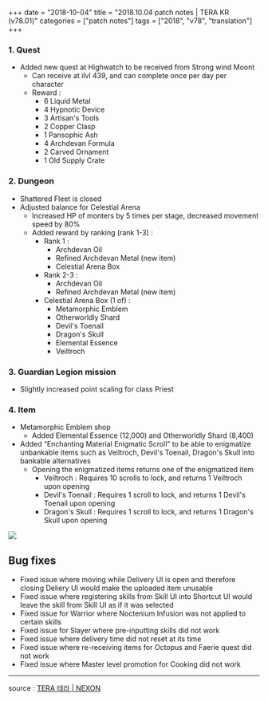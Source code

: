 +++
date = "2018-10-04"
title = "2018.10.04 patch notes | TERA KR (v78.01)"
categories = ["patch notes"]
tags = ["2018", "v78", "translation"]
+++

### 1. Quest
- Added new quest at Highwatch to be received from Strong wind Moont
  - Can receive at ilvl 439, and can complete once per day per character
  - Reward :
    - 6 Liquid Metal
    - 4 Hypnotic Device
    - 3 Artisan's Tools
    - 2 Copper Clasp
    - 1 Pansophic Ash
    - 4 Archdevan Formula
    - 2 Carved Ornament
    - 1 Old Supply Crate

### 2. Dungeon
- Shattered Fleet is closed
- Adjusted balance for Celestial Arena
  - Increased HP of monters by 5 times per stage, decreased movement speed by 80%
  - Added reward by ranking (rank 1-3) :
    - Rank 1 :
      - Archdevan Oil
      - Refined Archdevan Metal (new item)
      - Celestial Arena Box
    - Rank 2-3 :
      - Archdevan Oil
      - Refined Archdevan Metal (new item)
    - Celestial Arena Box (1 of) :
      - Metamorphic Emblem
      - Otherworldly Shard
      - Devil's Toenail
      - Dragon's Skull
      - Elemental Essence
      - Veiltroch

### 3. Guardian Legion mission
- Slightly increased point scaling for class Priest

### 4. Item
- Metamorphic Emblem shop
  - Added Elemental Essence (12,000) and Otherworldly Shard (8,400)
- Added “Enchanting Material Enigmatic Scroll” to be able to enigmatize unbankable items such as Veiltroch, Devil's Toenail, Dragon's Skull into bankable alternatives
  - Opening the enigmatized items returns one of the enigmatized item
    - Veiltroch : Requires 10 scrolls to lock, and returns 1 Veiltroch upon opening
    - Devil's Toenail : Requires 1 scroll to lock, and returns 1 Devil's Toenail upon opening
    - Dragon's Skull : Requires 1 scroll to lock, and returns 1 Dragon's Skull upon opening

![](/images/patch/v78-01_1.png)

## Bug fixes

- Fixed issue where moving while Delivery UI is open and therefore closing Deliery UI would make the uploaded item unusable
- Fixed issue where registering skills from Skill UI into Shortcut UI would leave the skill from Skill UI as if it was selected
- Fixed issue for Warrior where Noctenium Infusion was not applied to certain skills
- Fixed issue for Slayer where pre-inputting skills did not work
- Fixed issue where delivery time did not reset at its time
- Fixed issue where re-receiving items for Octopus and Faerie quest did not work
- Fixed issue where Master level promotion for Cooking did not work

----

source : [TERA 테라 | NEXON](http://tera.nexon.com/news/update/view.aspx?n4articlesn=358)
